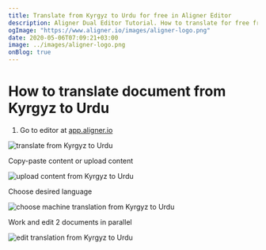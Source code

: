 ```yaml
---
title: Translate from Kyrgyz to Urdu for free in Aligner Editor
description: Aligner Dual Editor Tutorial. How to translate for free from Kyrgyz to Urdu. Aligner is multilingual document management platform. 
ogImage: "https://www.aligner.io/images/aligner-logo.png"
date: 2020-05-06T07:09:21+03:00
image: ../images/aligner-logo.png
onBlog: true
---
```


# How to translate document from Kyrgyz to Urdu

1. Go to editor at [app.aligner.io](https://app.aligner.io "Aligner App web page")

![translate from Kyrgyz to Urdu](../aligner-blank-editor.png "translate from Kyrgyz to Urdu")

Copy-paste content or upload content

![upload content from Kyrgyz to Urdu](../aligner-uploaded-document.png "upload content from Kyrgyz to Urdu")

Choose desired language

![choose machine translation from Kyrgyz to Urdu](../aligner-language-dropdown.png "choose machine translation from Kyrgyz to Urdu")

Work and edit 2 documents in parallel

![edit translation from Kyrgyz to Urdu](../aligner-double-sitded-editor.png "edit translation from Kyrgyz to Urdu")

